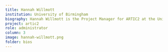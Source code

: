 ```yaml
---
title: Hannah Willmott
institution: University of Birmingham
biography: Hannah Willmott is the Project Manager for ARTIC2 at the University of Birmingham.
project: artic2
role: administrator
column: 3
image: hannah-willmott.png
folder: bios
---
```

